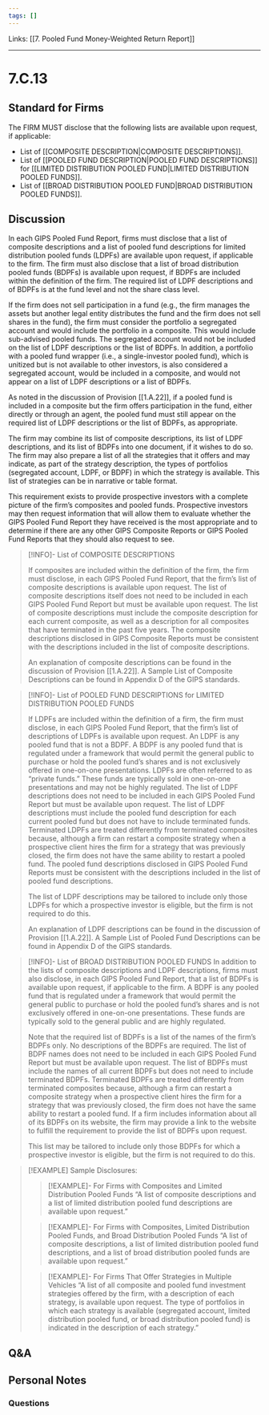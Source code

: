 ```yaml
---
tags: []
---
```

Links: [[7. Pooled Fund Money-Weighted Return Report]]
___
# 7.C.13
## Standard for Firms
The FIRM MUST disclose that the following lists are available upon request, if applicable:
- List of [[COMPOSITE DESCRIPTION|COMPOSITE DESCRIPTIONS]].
- List of [[POOLED FUND DESCRIPTION|POOLED FUND DESCRIPTIONS]] for [[LIMITED DISTRIBUTION POOLED FUND|LIMITED DISTRIBUTION POOLED FUNDS]].
- List of [[BROAD DISTRIBUTION POOLED FUND|BROAD DISTRIBUTION POOLED FUNDS]].
## Discussion
In each GIPS Pooled Fund Report, firms must disclose that a list of composite descriptions and a list of pooled fund descriptions for limited distribution pooled funds (LDPFs) are available upon request, if applicable to the firm. The firm must also disclose that a list of broad distribution pooled funds (BDPFs) is available upon request, if BDPFs are included within the definition of the firm. The required list of LDPF descriptions and of BDPFs is at the fund level and not the share class level.

If the firm does not sell participation in a fund (e.g., the firm manages the assets but another legal entity distributes the fund and the firm does not sell shares in the fund), the firm must consider the portfolio a segregated account and would include the portfolio in a composite. This would include sub-advised pooled funds. The segregated account would not be included on the list of LDPF descriptions or the list of BDPFs. In addition, a portfolio with a pooled fund wrapper (i.e., a single-investor pooled fund), which is unitized but is not available to other investors, is also considered a segregated account, would be included in a composite, and would not appear on a list of LDPF descriptions or a list of BDPFs.

As noted in the discussion of Provision [[1.A.22]], if a pooled fund is included in a composite but the firm offers participation in the fund, either directly or through an agent, the pooled fund must still appear on the required list of LDPF descriptions or the list of BDPFs, as appropriate.

The firm may combine its list of composite descriptions, its list of LDPF descriptions, and its list of BDPFs into one document, if it wishes to do so. The firm may also prepare a list of all the strategies that it offers and may indicate, as part of the strategy description, the types of portfolios (segregated account, LDPF, or BDPF) in which the strategy is available. This list of strategies can be in narrative or table format.

This requirement exists to provide prospective investors with a complete picture of the firm’s composites and pooled funds. Prospective investors may then request information that will allow them to evaluate whether the GIPS Pooled Fund Report they have received is the most appropriate and to determine if there are any other GIPS Composite Reports or GIPS Pooled Fund Reports that they should also request to see.

> [!INFO]- List of COMPOSITE DESCRIPTIONS
> 
> If composites are included within the definition of the firm, the firm must disclose, in each GIPS Pooled Fund Report, that the firm’s list of composite descriptions is available upon request. The list of composite descriptions itself does not need to be included in each GIPS Pooled Fund Report but must be available upon request. The list of composite descriptions must include the composite description for each current composite, as well as a description for all composites that have terminated in the past five years. The composite descriptions disclosed in GIPS Composite Reports must be consistent with the descriptions included in the list of composite descriptions.
> 
> An explanation of composite descriptions can be found in the discussion of Provision [[1.A.22]]. A Sample List of Composite Descriptions can be found in Appendix D of the GIPS standards.

> [!INFO]- List of POOLED FUND DESCRIPTIONS for LIMITED DISTRIBUTION POOLED FUNDS
> 
> If LDPFs are included within the definition of a firm, the firm must disclose, in each GIPS Pooled Fund Report, that the firm’s list of descriptions of LDPFs is available upon request. An LDPF is any pooled fund that is not a BDPF. A BDPF is any pooled fund that is regulated under a framework that would permit the general public to purchase or hold the pooled fund’s shares and is not exclusively offered in one-on-one presentations. LDPFs are often referred to as “private funds.” These funds are typically sold in one-on-one presentations and may not be highly regulated. The list of LDPF descriptions does not need to be included in each GIPS Pooled Fund Report but must be available upon request. The list of LDPF descriptions must include the pooled fund description for each current pooled fund but does not have to include terminated funds. Terminated LDPFs are treated differently from terminated composites because, although a firm can restart a composite strategy when a prospective client hires the firm for a strategy that was previously closed, the firm does not have the same ability to restart a pooled fund. The pooled fund descriptions disclosed in GIPS Pooled Fund Reports must be consistent with the descriptions included in the list of pooled fund descriptions.
> 
> The list of LDPF descriptions may be tailored to include only those LDPFs for which a prospective investor is eligible, but the firm is not required to do this.
> 
> An explanation of LDPF descriptions can be found in the discussion of Provision [[1.A.22]]. A Sample List of Pooled Fund Descriptions can be found in Appendix D of the GIPS standards.

> [!INFO]- List of BROAD DISTRIBUTION POOLED FUNDS 
> In addition to the lists of composite descriptions and LDPF descriptions, firms must also disclose, in each GIPS Pooled Fund Report, that a list of BDPFs is available upon request, if applicable to the firm. A BDPF is any pooled fund that is regulated under a framework that would permit the general public to purchase or hold the pooled fund’s shares and is not exclusively offered in one-on-one presentations. These funds are typically sold to the general public and are highly regulated.
> 
> Note that the required list of BDPFs is a list of the names of the firm’s BDPFs only. No descriptions of the BDPFs are required. The list of BDPF names does not need to be included in each GIPS Pooled Fund Report but must be available upon request. The list of BDPFs must include the names of all current BDPFs but does not need to include terminated BDPFs. Terminated BDPFs are treated differently from terminated composites because, although a firm can restart a composite strategy when a prospective client hires the firm for a strategy that was previously closed, the firm does not have the same ability to restart a pooled fund. If a firm includes information about all of its BDPFs on its website, the firm may provide a link to the website to fulfill the requirement to provide the list of BDPFs upon request.
> 
> This list may be tailored to include only those BDPFs for which a prospective investor is eligible, but the firm is not required to do this.

> [!EXAMPLE] Sample Disclosures:
> 
> >[!EXAMPLE]- For Firms with Composites and Limited Distribution Pooled Funds 
> > “A list of composite descriptions and a list of limited distribution pooled fund descriptions are available upon request.”
> 
> > [!EXAMPLE]- For Firms with Composites, Limited Distribution Pooled Funds, and Broad Distribution Pooled Funds 
> > “A list of composite descriptions, a list of limited distribution pooled fund descriptions, and a list of broad distribution pooled funds are available upon request.”
> 
> > [!EXAMPLE]- For Firms That Offer Strategies in Multiple Vehicles 
> > “A list of all composite and pooled fund investment strategies offered by the firm, with a description of each strategy, is available upon request. The type of portfolios in which each strategy is available (segregated account, limited distribution pooled fund, or broad distribution pooled fund) is indicated in the description of each strategy.”

## Q&A

## Personal Notes

### Questions